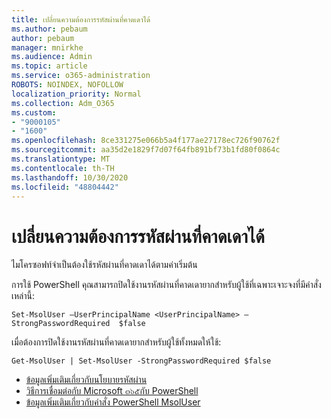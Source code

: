 ```yaml
---
title: เปลี่ยนความต้องการรหัสผ่านที่คาดเดาได้
ms.author: pebaum
author: pebaum
manager: mnirkhe
ms.audience: Admin
ms.topic: article
ms.service: o365-administration
ROBOTS: NOINDEX, NOFOLLOW
localization_priority: Normal
ms.collection: Adm_O365
ms.custom:
- "9000105"
- "1600"
ms.openlocfilehash: 8ce331275e066b5a4f177ae27178ec726f90762f
ms.sourcegitcommit: aa35d2e1829f7d07f64fb891bf73b1fd80f0864c
ms.translationtype: MT
ms.contentlocale: th-TH
ms.lasthandoff: 10/30/2020
ms.locfileid: "48804442"
---
```

# <a name="change-strong-password-requirement"></a>เปลี่ยนความต้องการรหัสผ่านที่คาดเดาได้

ไมโครซอฟท์จำเป็นต้องใช้รหัสผ่านที่คาดเดาได้ตามค่าเริ่มต้น

การใช้ PowerShell คุณสามารถปิดใช้งานรหัสผ่านที่คาดเดายากสำหรับผู้ใช้ที่เฉพาะเจาะจงที่มีคำสั่งเหล่านี้:

`Set-MsolUser –UserPrincipalName <UserPrincipalName> –StrongPasswordRequired  $false`

เมื่อต้องการปิดใช้งานรหัสผ่านที่คาดเดายากสำหรับผู้ใช้ทั้งหมดให้ใช้:

`Get-MsolUser | Set-MsolUser -StrongPasswordRequired $false`

- [ข้อมูลเพิ่มเติมเกี่ยวกับนโยบายรหัสผ่าน](https://docs.microsoft.com/azure/active-directory/authentication/concept-sspr-policy#password-policies-that-only-apply-to-cloud-user-accounts)
- [วิธีการเชื่อมต่อกับ Microsoft ๓๖๕กับ PowerShell](https://docs.microsoft.com/office365/enterprise/powershell/connect-to-office-365-powershell#connect-with-the-microsoft-azure-active-directory-module-for-windows-powershell)
- [ข้อมูลเพิ่มเติมเกี่ยวกับคำสั่ง PowerShell MsolUser](https://docs.microsoft.com/powershell/module/msonline/set-msoluser?view=azureadps-1.0)
